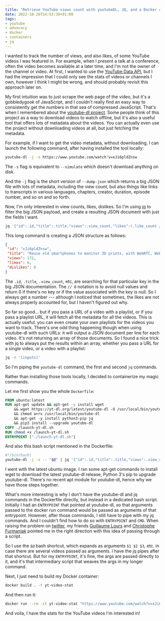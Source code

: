 ```yaml
---
title: "Retrieve YouTube views count with youtubeDL, JQ, and a Docker container"
date: 2022-10-26T14:53:39+01:00
tags:
- youtube
- advocacy
- docker
- containers
- jq
---
```


I wanted to track the number of views, and also likes, of some YouTube videos I was featured in. 
For example, when I present a talk at a conference, often the video becomes available at a later time, and I'm not the owner of the channel or video. 
At first, I wanted to use the [YouTube Data API](https://developers.google.com/youtube/v3), 
but I had the impression that I could only see the stats of videos or channels I own, 
however I think I might be wrong, and should probably revisit this approach later on.

My first intuition was to just scrape the web page of the video, but it's a gobbledygook of JavaScript, 
and I couldn't really find an easy way to consistently get the numbers in that sea of compressed JavaScript. 
That's when I remembered about the [youtube-dl project](https://youtube-dl.org/). 
Some people think of this project as a way to download videos to watch offline, but it's also a useful tool that offers lots of metadata about the videos. 
You can actually even use the project without downloading videos at all, but just fetching the metadata.

For example, if I want to get the video metadata, without downloading, I can launch the following command, after having installed the tool locally:

```bash
youtube-dl -j -s https://www.youtube.com/watch?v=xJi6pldZnsw
```

The `-s` flag is equivalent to `--simulate` which doesn't download anything on disk.

And the `-j` flag is the short version of `--dump-json` which returns a big JSON file with lots of metadata, including the view count, 
but also things like links to transcripts in various languages, chapters, creator, duration, episode number, and so on and so forth.

Now, I'm only interested in view counts, likes, dislikes. 
So I'm using [jq](https://stedolan.github.io/jq/) to filter the big JSON payload, and create a resulting JSON document with just the fields I want.

```bash
jq '{"id":.id,"title":.title,"views":.view_count,"likes":(.like_count // 0), "dislikes":(.dislike_count // 0)}'
```

This long command is creating a JSON structure as follows:

```json
{
 "id": "xJi6pldZnsw",
 "title": "Reuse old smartphones to monitor 3D prints, with WebRTC, WebSockets and Serverless by G. Laforge",
 "views": 172,
 "likes": 6,
 "dislikes": 0
}
```

The `.id`, `.title`, `.view_count`, etc, are searching for that particular key in the big JSON documentation. 
The `// 0` notation is to avoid null values and return 0 if there's no key or if the value associated with the key is null. 
So I always get a number --- although I noticed that sometimes, the likes are not always properly accounted for, but I haven't figured out why.

So far so good... but if you pass a URL of a video with a playlist, or if you pass a playlist URL, it will fetch all the metadata for all the videos. 
This is actually useful: you can even create your own playlists for the videos you want to track. 
There's one odd thing happening though when using youtube-dl with such URLs: it will output a JSON document per line for each video. 
It's not returning an array of those documents. So I found a nice trick with jq to always put the results within an array, whether you pass a URL for a single video, or a video with a playlist:

```bash
​​jq -n '[inputs]'
```

So I'm piping the `youtube-dl` command, the first and second `jq` commands.

Rather than installing those tools locally, I decided to containerize my magic commands.

Let me first show you the whole `Dockerfile`:

```Dockerfile
FROM ubuntu:latest
RUN apt-get update && apt-get -y install wget
    && wget https://yt-dl.org/latest/youtube-dl -O /usr/local/bin/youtube-dl
    && chmod a+rx /usr/local/bin/youtube-dl
    && apt-get -y install python3-pip jq 
    && pip3 install --upgrade youtube-dl
COPY ./launch-yt-dl.sh
RUN chmod +x /launch-yt-dl.sh
ENTRYPOINT ["./launch-yt-dl.sh"]
```

And also this bash script mentioned in the Dockerfile:

```bash
#!/bin/bash\
youtube-dl -j -s -- "$@" | jq '{"id":.id,"title":.title,"views":.view_count,"likes":(.like_count // 0), "dislikes":(.dislike_count // 0)}' | jq -n '[inputs]'
```

I went with the latest ubuntu image. I ran some apt-get commands to install wget to download the latest youtube-dl release, Python 3's pip to upgrade youtube-dl. 
There's no recent apt module for youtube-dl, hence why we have those steps together.

What's more interesting is why I don't have the youtube-dl and jq commands in the Dockerfile directly, but instead in a dedicated bash script. 
Initially I had an `ENTRYPOINT` that pointed at youtube-dl, so that arguments passed to the docker run command would be passed as arguments of that entrypoint. 
However, after those commands, I still have to pipe with my jq commands. And I couldn't find how to do so with `ENTRYPOINT` and `CMD`. 
When raising the problem on [twitter](https://twitter.com/glaforge/status/1584800385256280064), 
my friends [Guillaume Lours](https://twitter.com/glours/status/1584810960136683521) and [Christophe Furmaniak](https://twitter.com/cfurmaniak/status/1584845647647506432) pointed me in the right direction with this idea of passing through a script.

So I use the `$@` bash shortcut, which expands as arguments `$1 $2 $3`, etc. in case there are several videos passed as arguments. 
I have the jq pipes after that shortcut. 
But for my `ENTRYPOINT`, it's fine, the args are passed directly to it, and it's that intermediary script that weaves the args in my longer command.

Next, I just need to build my Docker container:

```bash
docker build . -t yt-video-stat
```

And then run it:

```bash
docker run --rm -it yt-video-stat "https://www.youtube.com/watch?v=xJi6pldZnsw"
```

And voila, I have the stats for the YouTube videos I'm interested in!